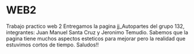 # WEB2
Trabajo practico web 2 
Entregamos la pagina jj_Autopartes del grupo 132, integrantes: Juan Manuel Santa Cruz y Jeronimo Temudio.
Sabemos que la pagina tiene muchos aspectos esteticos para mejorar pero la realidad que estuvimos cortos de tiempo.
Saludos!!
